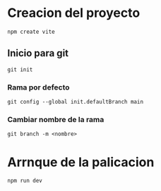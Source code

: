 # Creacion del proyecto
``` npm create vite ```

## Inicio para git

```git init```

### Rama por defecto
```git config --global init.defaultBranch main```

### Cambiar nombre de la rama
```git branch -m <nombre>```

# Arrnque de la palicacion
```npm run dev```






``` ```